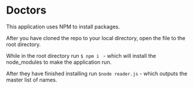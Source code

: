 # Doctors

This application uses NPM to install packages.

After you have cloned the repo to your local directory, open the file to the root directory.

While in the root directory run ```$ npm i ``` - which will install the node_modules to make the application run. 

After they have finished installing run ```$node reader.js``` - which outputs the master list of names.


